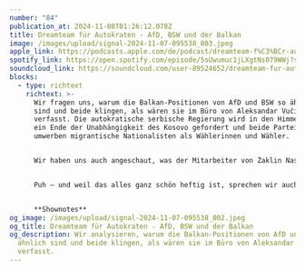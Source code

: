 ```yaml
---
number: "84"
publication_at: 2024-11-08T01:26:12.078Z
title: Dreamteam für Autokraten - AfD, BSW und der Balkan
image: /images/upload/signal-2024-11-07-095538_003.jpeg
apple_link: https://podcasts.apple.com/de/podcast/dreamteam-f%C3%BCr-autokraten-afd-bsw-und-der-balkan/id1170436903?i=1000676148234
spotify_link: https://open.spotify.com/episode/5sUwumuc1jLXgtNs079WWj?si=9166ea21f46347c6
soundcloud_link: https://soundcloud.com/user-89524652/dreamteam-fur-autokraten-afd-bsw-und-der-balkan
blocks:
  - type: richtext
    richtext: >-
      Wir fragen uns, warum die Balkan-Positionen von AfD und BSW so ähnlich
      sind und beide klingen, als wären sie im Büro von Aleksandar Vučić
      verfasst. Die autokratische serbische Regierung wird in den Himmel gelobt,
      ein Ende der Unabhängigkeit des Kosovo gefordert und beide Parteien
      umwerben migrantische Nationalisten als Wählerinnen und Wähler.


      Wir haben uns auch angeschaut, was der Mitarbeiter von Żaklin Nastić – Vorstandsmitglied des BSW - eigentlich so bei regierungsnahen serbischen Hetzmedien erzählt. Genauso wie der unter Korruptionsverdacht stehende AfD-Abgeordnete Peter Bystron, der, wenig überraschend, in der gleichen Sendung zu Gast ist und ausfällig ähnlich klingt. Außerdem erfahrt ihr mehr über eine Person aus dem Umfeld der Identitären und AfD, die den Holocaust „geil“ findet und mit Bezug auf Srebrenica einen Völkermord an Muslimen in Deutschland fordert.


      Puh – und weil das alles ganz schön heftig ist, sprechen wir auch über Clemens Meyers Wutausbruch beim deutschen Buchpreis und wie er sich damit zum würdigen Vertreter des Balkans in der deutschsprachigen Literatur gemacht hat.


      **S﻿hownotes**
og_image: /images/upload/signal-2024-11-07-095538_002.jpeg
og_title: Dreamteam für Autokraten - AfD, BSW und der Balkan
og_description: Wir analysieren, warum die Balkan-Positionen von AfD und BSW so
  ähnlich sind und beide klingen, als wären sie im Büro von Aleksandar Vučić
  verfasst.
---
```

